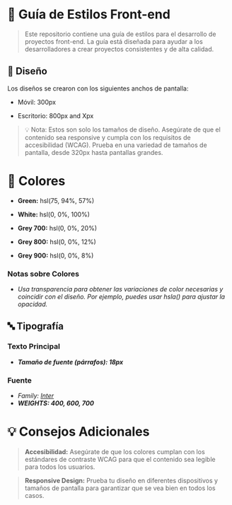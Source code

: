 # 🎨 Guía de Estilos Front-end

> Este repositorio contiene una guía de estilos para el desarrollo de proyectos front-end. La guía está diseñada para ayudar a los desarrolladores a crear proyectos consistentes y de alta calidad.

## 📏 Diseño

Los diseños se crearon con los siguientes anchos de pantalla:

- Móvil: 300px

- Escritorio: 800px and Xpx

> 💡 Nota: Estos son solo los tamaños de diseño. Asegúrate de que el contenido sea responsive y cumpla con los requisitos de accesibilidad (WCAG). Prueba en una variedad de tamaños de pantalla, desde 320px hasta pantallas grandes.

# 🎨 Colores

- **Green:** hsl(75, 94%, 57%)

- **White:** hsl(0, 0%, 100%)

- **Grey 700:** hsl(0, 0%, 20%)
- **Grey 800:** hsl(0, 0%, 12%)
- **Grey 900:** hsl(0, 0%, 8%)

### Notas sobre Colores

- _Usa transparencia para obtener las variaciones de color necesarias y coincidir con el diseño. Por ejemplo, puedes usar hsla() para ajustar la opacidad._

## 🔤 Tipografía

### Texto Principal

- **_Tamaño de fuente (párrafos): 18px_**

### Fuente

- _*Family: [Inter](https://fonts.google.com/specimen/Inter)*_
- **_WEIGHTS: 400, 600, 700_**

# 💡 Consejos Adicionales

> **Accesibilidad:** Asegúrate de que los colores cumplan con los estándares de contraste WCAG para que el contenido sea legible para todos los usuarios.

> **Responsive Design:** Prueba tu diseño en diferentes dispositivos y tamaños de pantalla para garantizar que se vea bien en todos los casos.
